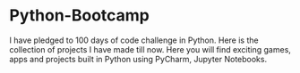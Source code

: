 # Python-Bootcamp
I have pledged to 100 days of code challenge in Python. Here is the collection of projects I have made till now.
Here you will find exciting games, apps and projects built in Python using PyCharm, Jupyter Notebooks.
